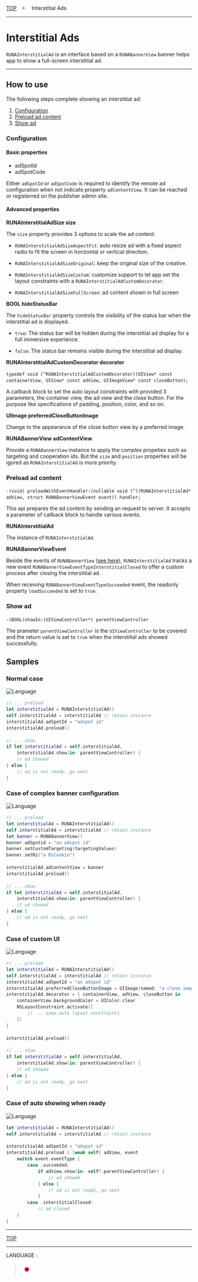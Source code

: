 [TOP](/README.md#top)　>　 Interstitial Ads

---

# Interstitial Ads

`RUNAInterstitialAd` is an interface based on a `RUNABannerView` banner helps app to show a full-screen interstitial ad.

---

## How to use

The following steps complete showing an interstitial ad:

1. [Configuration](#configuration)
2. [Preload ad content](#preload-ad-content)
3. [Show ad](#show-ad)

### Configuration

#### Basic properties

- adSpotId
- adSpotCode

Either `adSpotId` or `adSpotCode` is required to identify the remote ad configuration when not indicate property `adContentView`. It can be reached or registerred on the publisher admin site.

#### Advanced properties

__RUNAInterstitialAdSize size__

The `size` property provides 3 options to scale the ad content:

 - `RUNAInterstitialAdSizeAspectFit`: auto resize ad with a fixed aspect radio to fit the screen in horizontal or vertical direction.

 - `RUNAInterstitialAdSizeOriginal`: keep the original size of the creative.

 - `RUNAInterstitialAdSizeCustom`: customize support to let app set the layout constraints with a `RUNAInterstitialAdCustomDecorator`.
 
 - `RUNAInterstitialAdSizeFullScreen`: ad content shown in full screen

__BOOL hideStatusBar__

The `hideStatusBar` property controls the visibility of the status bar when the interstitial ad is displayed.

 - `true`: The status bar will be hidden during the interstitial ad display for a full immersive experience.

 - `false`: The status bar remains visible during the interstitial ad display.


__RUNAInterstitialAdCustomDecorator decorator__

`typedef void (^RUNAInterstitialAdCustomDecorator)(UIView* const containerView, UIView* const adView, UIImageView* const closeButton);`

A callback block to set the auto layout constraints with provided 3 parameters, the container view, the ad view and the close button. For the purpose like specifications of padding, position, color, and so on.

__UIImage preferredCloseButtonImage__

Change to the appearance of the close button view by a preferred image.

__RUNABannerView adContentView__

Provide a `RUNABannerView` instance to apply the complex propeties such as targeting and cooperation ids. But the `size` and `position` properties will be igored as `RUNAInterstitialAd` is more priority.
 
### Preload ad content

`-(void) preloadWithEventHandler:(nullable void (^)(RUNAInterstitialAd* adView, struct RUNABannerViewEvent event)) handler;`

This api prepares the ad content by sending an request to server. It accepts a parameter of callback block to handle various events.

__RUNAInterstitialAd__

The instance of `RUNAInterstitialAd`.

__RUNABannerViewEvent__

Beside the events of `RUNABannerView` ([see here](../bannerads/README.md/#event-tracker)), `RUNAInterstitialAd` tracks a new event `RUNABannerViewEventTypeInterstitialClosed` to offer a custom process after closing the interstitial ad.

When receiving `RUNABannerViewEventTypeSucceeded` event, the readonly property `loadSucceeded` is set to `true`.

### Show ad

`-(BOOL)showIn:(UIViewController*) parentViewController`

The prameter `parentViewController` is the `UIViewController` to be covered and the return value is set to `true` when the interstitial ads showed successfully.

## Samples

### Normal case
![Language](http://img.shields.io/badge/language-Swift-red.svg?style=flat)

```swift
// ... preload
let interstitialAd = RUNAInterstitialAd()
self.interstitialAd = interstitialAd // retain instance
interstitialAd.adSpotId = "adspot id"
interstitialAd.preload()

// ... show
if let interstitialAd = self.interstitialAd,
    interstitialAd.show(in: parentViewController) {
    // ad showed
} else {
    // ad is not ready, go next
}
```

### Case of complex banner configuration
![Language](http://img.shields.io/badge/language-Swift-red.svg?style=flat)

```swift
// ... preload
let interstitialAd = RUNAInterstitialAd()
self.interstitialAd = interstitialAd // retain instance
let banner = RUNABannerView()
banner.adSpotid = "an adspot id"
banner.setCustomTargeting(targetingValues)
banner.setRz("a RzCookie")

interstitialAd.adContentView = banner
interstitialAd.preload()

// ... show
if let interstitialAd = self.interstitialAd,
    interstitialAd.show(in: parentViewController) {
    // ad showed
} else {
    // ad is not ready, go next
}
```

### Case of custom UI
![Language](http://img.shields.io/badge/language-Swift-red.svg?style=flat)

```swift
// ... preload
let interstitialAd = RUNAInterstitialAd()
self.interstitialAd = interstitialAd // retain instance
interstitialAd.adSpotId = "an adspot id"
interstitialAd.preferredCloseButtonImage = UIImage(named: "a close image")
interstitialAd.decorator = { containerView, adView, closeButton in
    containerView.backgroundColor = UIColor.clear
    NSLayoutConstraint.activate([
        // ... same auto layout constraints
    ])
}

interstitialAd.preload()

// ... show
if let interstitialAd = self.interstitialAd,
    interstitialAd.show(in: parentViewController) {
    // ad showed
} else {
    // ad is not ready, go next
}
```

### Case of auto showing when ready
![Language](http://img.shields.io/badge/language-Swift-red.svg?style=flat)

```swift
let interstitialAd = RUNAInterstitialAd()
self.interstitialAd = interstitialAd // retain instance

interstitialAd.adSpotId = "adspot id"
interstitialAd.preload { [weak self] adView, event
    switch event.eventType {
        case .succeeded:
            if adView.show(in: self?.parentViewController) {
                // ad showed
            } else {
                // ad is not ready, go next
            }
        case .interstitialClosed:
            // ad closed
    }
}
```

---

[TOP](/README.md#top)

---

LANGUAGE :

> [![ja](/doc/lang/ja.png)](/doc/ja/interstitial/README.md)

